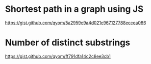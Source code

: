 # Shortest path in a graph using JS
https://gist.github.com/qyom/5a2959c9a4d021c967127788eccea086

# Number of distinct substrings
https://gist.github.com/qyom/ff791dfa14c2c8ee3cb1
